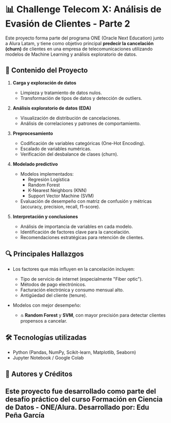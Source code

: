 # 📊 Challenge Telecom X: Análisis de Evasión de Clientes - Parte 2

Este proyecto forma parte del programa ONE (Oracle Next Education) junto a Alura Latam, y tiene como objetivo principal **predecir la cancelación (churn)** de clientes en una empresa de telecomunicaciones utilizando modelos de Machine Learning y análisis exploratorio de datos.

## 📁 Contenido del Proyecto

1. **Carga y exploración de datos**
   - Limpieza y tratamiento de datos nulos.
   - Transformación de tipos de datos y detección de outliers.

2. **Análisis exploratorio de datos (EDA)**
   - Visualización de distribución de cancelaciones.
   - Análisis de correlaciones y patrones de comportamiento.

3. **Preprocesamiento**
   - Codificación de variables categóricas (One-Hot Encoding).
   - Escalado de variables numéricas.
   - Verificación del desbalance de clases (churn).

4. **Modelado predictivo**
   - Modelos implementados:
     - Regresión Logística
     - Random Forest
     - K-Nearest Neighbors (KNN)
     - Support Vector Machine (SVM)
   - Evaluación de desempeño con matriz de confusión y métricas (accuracy, precision, recall, f1-score).

5. **Interpretación y conclusiones**
   - Análisis de importancia de variables en cada modelo.
   - Identificación de factores clave para la cancelación.
   - Recomendaciones estratégicas para retención de clientes.

## 🔍 Principales Hallazgos

- Los factores que más influyen en la cancelación incluyen:
  - Tipo de servicio de internet (especialmente "Fiber optic").
  - Métodos de pago electrónicos.
  - Facturación electrónica y consumo mensual alto.
  - Antigüedad del cliente (tenure).

- Modelos con mejor desempeño:
  - 🔝 **Random Forest** y **SVM**, con mayor precisión para detectar clientes propensos a cancelar.

## 🛠 Tecnologías utilizadas

- Python (Pandas, NumPy, Scikit-learn, Matplotlib, Seaborn)
- Jupyter Notebook / Google Colab

## 🧠 Autores y Créditos

Este proyecto fue desarrollado como parte del desafío práctico del curso **Formación en Ciencia de Datos - ONE/Alura**.
Desarrollado por: Edu Peña García
---

